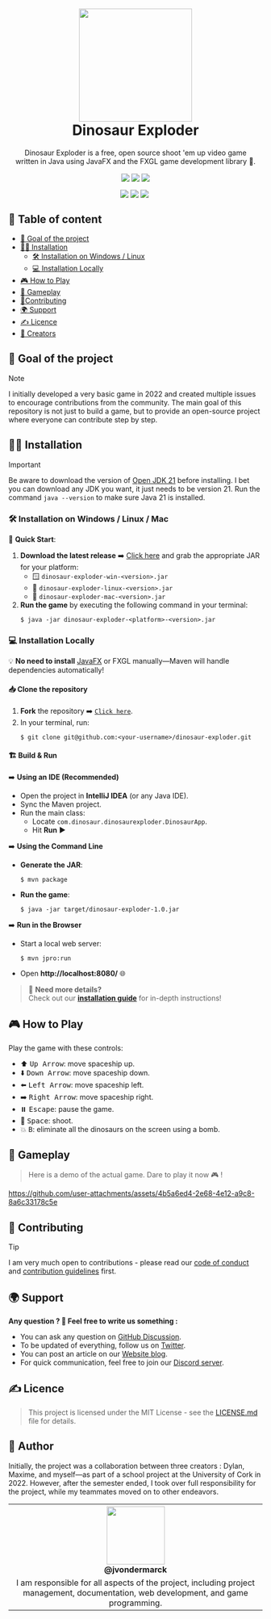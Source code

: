 <h1 align="center"><img src="https://cdn.pixabay.com/photo/2021/03/05/22/44/dinosaur-6072475_960_720.png" width="224px"/><br/>
  Dinosaur Exploder
</h1>
<p align="center">Dinosaur Exploder is a free, open source shoot 'em up video game <br> written in Java using JavaFX and the FXGL game development library 🦖.</p>

<div align="center">
  <img align="center" src="https://img.shields.io/discord/946130675034095667?label=DISCORD&style=for-the-badge">
  <img align="center" src="https://img.shields.io/github/forks/jvondermarck/dinosaur-exploder?style=for-the-badge">
  <img align="center" src="https://img.shields.io/github/contributors/jvondermarck/dinosaur-exploder?style=for-the-badge">
  <br><p></p>
  <img align="center" src="https://img.shields.io/github/issues/jvondermarck/dinosaur-exploder?style=for-the-badge">
  <img align="center" src="https://img.shields.io/github/license/jvondermarck/dinosaur-exploder?style=for-the-badge">
  <img align="center" src="https://img.shields.io/github/actions/workflow/status/jvondermarck/dinosaur-exploder/maven-build.yml?label=BUILD&style=for-the-badge">
 <img >
</div>

## 📃 Table of content

- [🚀 Goal of the project](#-goal-of-the-project)
- [🧑‍💻 Installation](#-installation)
  - [🛠 Installation on Windows / Linux](#-installation-on-windows--linux)
  - [💻 Installation Locally](#-installation-locally)
- [🎮 How to Play](#-how-to-play)
- [🎥 Gameplay](#-gameplay)
- [🙏Contributing](#contributing)
- [🌍 Support](#-support)
- [✍️ Licence](#-licence)
- [👨 Creators](#-author)

## 🚀 Goal of the project

> [!NOTE]
> I initially developed a very basic game in 2022 and created multiple issues to encourage contributions from the community. The main goal of this repository is not just to build a game, but to provide an open-source project where everyone can contribute step by step.

## 🧑‍💻 Installation

> [!IMPORTANT]
> Be aware to download the version of [Open JDK 21](https://jdk.java.net/archive/) before installing. I bet you can download any JDK you want, it just needs to be version 21.
> Run the command `java --version` to make sure Java 21 is installed.

### 🛠 Installation on Windows / Linux / Mac

🚀 **Quick Start**:
1. **Download the latest release** ➡️ [Click here](https://github.com/jvondermarck/dinosaur-exploder/tags) and grab the appropriate JAR for your platform:
   - 🪟 `dinosaur-exploder-win-<version>.jar`
   - 🐧 `dinosaur-exploder-linux-<version>.jar`
   - 🍎 `dinosaur-exploder-mac-<version>.jar`
2. **Run the game** by executing the following command in your terminal:
   ```console
   $ java -jar dinosaur-exploder-<platform>-<version>.jar
   ```

### 💻 Installation Locally

💡 **No need to install** [JavaFX](https://openjfx.io/openjfx-docs/#introduction) or FXGL manually—Maven will handle dependencies automatically!

#### 📥 Clone the repository
1. **Fork** the repository ➡️ [`Click here`](https://github.com/jvondermarck/dinosaur-exploder/fork).
2. In your terminal, run:
   ```console
   $ git clone git@github.com:<your-username>/dinosaur-exploder.git
   ```

#### 🏗️ Build & Run

➡️ **Using an IDE (Recommended)**
- Open the project in **IntelliJ IDEA** (or any Java IDE).
- Sync the Maven project.
- Run the main class:
  - Locate `com.dinosaur.dinosaurexploder.DinosaurApp`.
  - Hit **Run** ▶️

➡️ **Using the Command Line**
- **Generate the JAR**:
  ```console
  $ mvn package
  ```  
- **Run the game**:
  ```console
  $ java -jar target/dinosaur-exploder-1.0.jar
  ```  

➡️ **Run in the Browser**
- Start a local web server:
  ```console
  $ mvn jpro:run
  ```  
- Open **http://localhost:8080/** 🌐

> 📖 **Need more details?**  
> Check out our **[installation guide](https://github.com/jvondermarck/dinosaur-exploder/wiki/Documentation#dinosaur-exploder-documentation)** for in-depth instructions!

## 🎮 How to Play

Play the game with these controls:

- ⬆️ <kbd>Up Arrow</kbd>: move spaceship up.
- ⬇️ <kbd>Down Arrow</kbd>: move spaceship down.
- ⬅️ <kbd>Left Arrow</kbd>: move spaceship left.
- ➡️ <kbd>Right Arrow</kbd>: move spaceship right.
- ⏸️ <kbd>Escape</kbd>: pause the game.
- 🔫 <kbd>Space</kbd>: shoot.
- 💥 <kbd>B</kbd>: eliminate all the dinosaurs on the screen using a bomb.

## 🎥 Gameplay

> Here is a demo of the actual game. Dare to play it now 🎮 !

https://github.com/user-attachments/assets/4b5a6ed4-2e68-4e12-a9c8-8a6c33178c5e

## 🙏 Contributing

> [!TIP]
> I am very much open to contributions - please read our [code of conduct](https://github.com/jvondermarck/dinosaur-exploder/blob/main/CODE_OF_CONDUCT.md) and [contribution guidelines](https://github.com/jvondermarck/dinosaur-exploder/blob/main/CONTRIBUTING.md) first.

## 🌍 Support

**Any question ? 🦖 Feel free to write us something :**

- You can ask any question on [GitHub Discussion](https://github.com/jvondermarck/dinosaur-exploder/discussions).
- To be updated of everything, follow us on [Twitter](https://twitter.com/DinosaurExplod1).
- You can post an article on our [Website blog](https://dinosaur-exploder.freecluster.eu/forum).
- For quick communication, feel free to join our [Discord server](https://discord.com/invite/nkmCRnXbWm).

## ✍️ Licence

> This project is licensed under the MIT License - see the [LICENSE.md](https://github.com/jvondermarck/dinosaur-exploder/blob/main/LICENSE) file for details.

## 👨 Author

Initially, the project was a collaboration between three creators : Dylan, Maxime, and myself—as part of a school project at the University of Cork in 2022. However, after the semester ended, I took over full responsibility for the project, while my teammates moved on to other endeavors.

<table align="center">
  <tr>
    <th><img src="https://avatars.githubusercontent.com/u/62793491?v=4?size=115" width="115"><br><strong>@jvondermarck</strong></th>
  </tr>
  <tr align="center">
    <td>I am responsible for all aspects of the project, including project management, documentation, web development, and game programming.</td>
  </tr>
</table>

